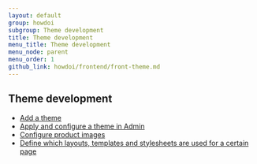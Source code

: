 ```yaml
---
layout: default
group: howdoi
subgroup: Theme development
title: Theme development
menu_title: Theme development
menu_node: parent
menu_order: 1
github_link: howdoi/frontend/front-theme.md
---
```


## Theme development
- <a href="{{site.gdeurl21}}frontend-dev-guide/themes/theme-create.html">Add a theme</a>
- <a href="{{site.gdeurl21}}frontend-dev-guide/themes/theme-apply.html">Apply and configure a theme in Admin</a>
- <a href="{{site.gdeurl21}}frontend-dev-guide/themes/theme-images.html">Configure product images</a>
- <a href="{{site.gdeurl21}}frontend-dev-guide/themes/debug-theme.html">Define which layouts, templates and stylesheets are used for a certain page</a>
